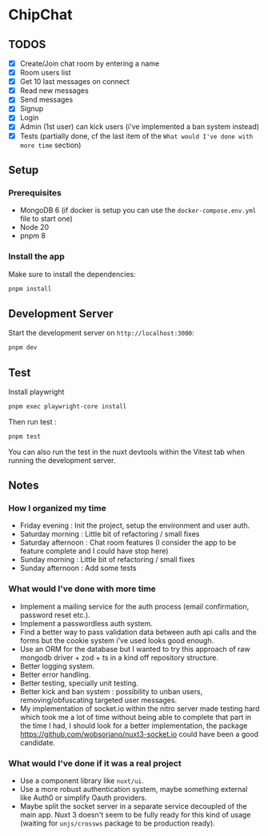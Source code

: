 # ChipChat

## TODOS
- [x] Create/Join chat room by entering a name
- [x] Room users list
- [x] Get 10 last messages on connect
- [x] Read new messages
- [x] Send messages
- [x] Signup
- [x] Login
- [x] Admin (1st user) can kick users (i've implemented a ban system instead)
- [x] Tests (partially done, cf the last item of the `What would I've done with more time` section)

## Setup

### Prerequisites
- MongoDB 6 (if docker is setup you can use the `docker-compose.env.yml` file to start one)
- Node 20
- pnpm 8

### Install the app
Make sure to install the dependencies:

```bash
pnpm install
```

## Development Server

Start the development server on `http://localhost:3000`:

```bash
pnpm dev
```

## Test

Install playwright

```bash
pnpm exec playwright-core install
```

Then run test :

```bash
pnpm test
```

You can also run the test in the nuxt devtools within the Vitest tab when running the development server.

## Notes

### How I organized my time
- Friday evening : Init the project, setup the environment and user auth.
- Saturday morning : Little bit of refactoring / small fixes
- Saturday afternoon : Chat room features (I consider the app to be feature complete and I could have stop here)
- Sunday morning : Little bit of refactoring / small fixes
- Sunday afternoon : Add some tests

### What would I've done with more time
- Implement a mailing service for the auth process (email confirmation, password reset etc.).
- Implement a passwordless auth system.
- Find a better way to pass validation data between auth api calls and the forms but the cookie system i've used looks good enough.
- Use an ORM for the database but I wanted to try this approach of raw mongodb driver + zod + ts in a kind off repository structure.
- Better logging system.
- Better error handling.
- Better testing, specially unit testing.
- Better kick and ban system : possibility to unban users, removing/obfuscating targeted user messages.
- My implementation of socket.io within the nitro server made testing hard which took me a lot of time without being able to complete that part in the time I had, I should look for a better implementation, the package https://github.com/wobsoriano/nuxt3-socket.io could have been a good candidate.

### What would I've done if it was a real project
- Use a component library like `nuxt/ui`.
- Use a more robust authentication system, maybe something external like Auth0 or simplify Oauth providers.
- Maybe split the socket server in a separate service decoupled of the main app. Nuxt 3 doesn't seem to be fully ready for this kind of usage (waiting for `unjs/crossws` package to be production ready).
